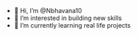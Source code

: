 - 👋 Hi, I’m @Nbhavana10
- 👀 I’m interested in building new skills
- 🌱 I’m currently learning real life projects

<!---
Nbhavana10/Nbhavana10 is a ✨ special ✨ repository because its `README.md` (this file) appears on your GitHub profile.
You can click the Preview link to take a look at your changes.
--->
